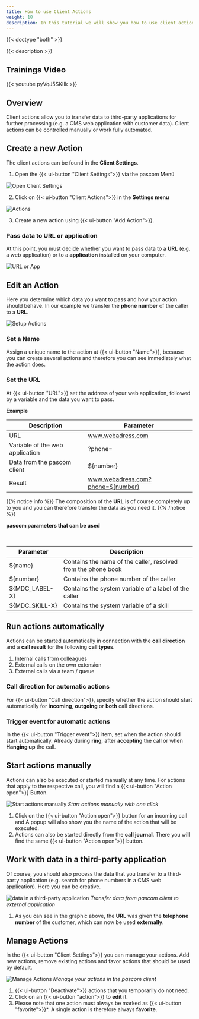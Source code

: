 ```yaml
---
title: How to use Client Actions
weight: 18
description: In this tutorial we will show you how to use client actions and transfer call data to an 3rd party application. 
---
```


{{< doctype "both" >}}
 
{{< description >}}

## Trainings Video

{{< youtube pyVqJ5SKIIk >}} 


## Overview


Client actions allow you to transfer data to third-party applications for further processing (e.g. a CMS web application with customer data). Client actions can be controlled manually or work fully automated. 

## Create a new Action

The client actions can be found in the **Client Settings**.

1. Open the {{< ui-button "Client Settings">}} via the pascom Menü


![Open Client Settings](open_clientsettings.jpg)
</br>

2. Click on {{< ui-button "Client Actions">}} in the **Settings menu**


![Actions](actions.en.jpg)
</br>

3. Create a new action using {{< ui-button "Add Action">}}.


### Pass data to URL or application

At this point, you must decide whether you want to pass data to a **URL** (e.g. a web application) or to a **application** installed on your computer. 


![URL or App](actions-url-app.en.jpg)
</br>


## Edit an Action

Here you determine which data you want to pass and how your action should behave. In our example we transfer the **phone number** of the caller to a **URL**. 

![Setup Actions](actions-settings.en.jpg)
</br>

### Set a Name

Assign a unique name to the action at {{< ui-button "Name">}}, because you can create several actions and therefore you can see immediately what the action does. 

### Set the URL

At {{< ui-button "URL">}} set the address of your web application, followed by a variable and the data you want to pass.

**Example**  

|Description|Parameter|
|---|---|
|URL|www.webadress.com|
|Variable of the web application|?phone=|
|Data from the pascom client|${number}|
|Result|www.webadress.com?phone=${number}|

{{% notice info %}}
The composition of the **URL** is of course completely up to you and you can therefore transfer the data as you need it.
{{% /notice %}}

**pascom parameters that can be used**

<br />

|Parameter|Description|
|---|---|
|${name}|Contains the name of the caller, resolved from the phone book|
|${number}|Contains the phone number of the caller|
|${MDC_LABEL-X}|Contains the system variable of a label of the caller|
|${MDC_SKILL-X}|Contains the system variable of a skill|

## Run actions automatically

Actions can be started automatically in connection with the **call direction** and a **call result** for the following **call types**.

1. Internal calls from colleagues
2. External calls on the own extension
3. External calls via a team / queue

### Call direction for automatic actions

For {{< ui-button "Call direction">}}, specify whether the action should start automatically for **incoming**, **outgoing** or **both** call directions.

### Trigger event for automatic actions

In the {{< ui-button "Trigger event">}} item, set when the action should start automatically. Already during **ring**, after **accepting** the call or when **Hanging up** the call.

## Start actions manually

Actions can also be executed or started manually at any time. For actions that apply to the respective call, you will find a {{< ui-button "Action open">}} Button.

![Start actions manually](actions-manuel.en.jpg)
*Start actions manually with one click*
</br>

1. Click on the {{< ui-button "Action open">}} button for an incoming call and A popup will also show you the name of the action that will be executed.  
2. Actions can also be started directly from the **call journal**. There you will find the same {{< ui-button "Action open">}} button.

## Work with data in a third-party application

Of course, you should also process the data that you transfer to a third-party application (e.g. search for phone numbers in a CMS web application). Here you can be creative. 


![data in a third-party application](data_extern.jpg)
*Transfer data from pascom client to external application*
</br>

1. As you can see in the graphic above, the **URL** was given the **telephone number** of the customer, which can now be used **externally**. 

## Manage Actions

In the {{< ui-button "Client Settings">}} you can manage your actions. Add new actions, remove existing actions and favor actions that should be used by default.

![Manage Actions](actions_manage.en.jpg)
*Manage your actions in the pascom client*
</br>

1. {{< ui-button "Deactivate">}} actions that you temporarily do not need.
2. Click on an {{< ui-button "action">}} to **edit** it.
3. Please note that one action must always be marked as {{< ui-button "favorite">}}*. A single action is therefore always **favorite**.

<br />